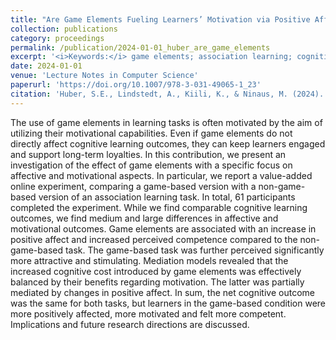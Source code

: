 ```yaml
---
title: "Are Game Elements Fueling Learners’ Motivation via Positive Affect?"
collection: publications
category: proceedings
permalink: /publication/2024-01-01_huber_are_game_elements
excerpt: '<i>Keywords:</i> game elements; association learning; cognition; motivation; affect'
date: 2024-01-01
venue: 'Lecture Notes in Computer Science'
paperurl: 'https://doi.org/10.1007/978-3-031-49065-1_23'
citation: 'Huber, S.E., Lindstedt, A., Kiili, K., & Ninaus, M. (2024). Are Game Elements Fueling Learners’ Motivation via Positive Affect? In: Dondio, P., et al. (eds.), <i>Games and Learning Alliance: 12th International Conference, GALA 2023, Dublin, Ireland, November 29 - December 1, 2023, Proceedings</i> (pp. 234-243). Lecture Notes in Computer Science, vol 14475. Springer, Cham.'
---
```


The use of game elements in learning tasks is often motivated by the aim of utilizing their motivational capabilities. Even if game elements do not directly affect cognitive learning outcomes, they can keep learners engaged and support long-term loyalties. In this contribution, we present an investigation of the effect of game elements with a specific focus on affective and motivational aspects. In particular, we report a value-added online experiment, comparing a game-based version with a non-game-based version of an association learning task. In total, 61 participants completed the experiment. While we find comparable cognitive learning outcomes, we find medium and large differences in affective and motivational outcomes. Game elements are associated with an increase in positive affect and increased perceived competence compared to the non-game-based task. The game-based task was further perceived significantly more attractive and stimulating. Mediation models revealed that the increased cognitive cost introduced by game elements was effectively balanced by their benefits regarding motivation. The latter was partially mediated by changes in positive affect. In sum, the net cognitive outcome was the same for both tasks, but learners in the game-based condition were more positively affected, more motivated and felt more competent. Implications and future research directions are discussed.